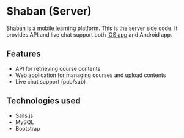 # Shaban (Server)

Shaban is a mobile learning platform. This is the server side code. It provides API and live chat support both [iOS app](https://github.com/n2iw/Shaban_iOS) and Android app.

## Features

- API for retrieving course contents
- Web application for managing courses and upload contents
- Live chat support (pub/sub)

## Technologies used

- Sails.js
- MySQL
- Bootstrap
